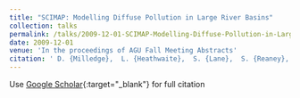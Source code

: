```yaml
---
title: "SCIMAP: Modelling Diffuse Pollution in Large River Basins"
collection: talks
permalink: /talks/2009-12-01-SCIMAP-Modelling-Diffuse-Pollution-in-Large-River-Basins
date: 2009-12-01
venue: 'In the proceedings of AGU Fall Meeting Abstracts'
citation: ' D. {Milledge},  L. {Heathwaite},  S. {Lane},  S. {Reaney}, &quot;SCIMAP: Modelling Diffuse Pollution in Large River Basins.&quot; In the proceedings of AGU Fall Meeting Abstracts, 2009.'
---
```

Use [Google Scholar](https://scholar.google.com/scholar?q=SCIMAP:+Modelling+Diffuse+Pollution+in+Large+River+Basins){:target="_blank"} for full citation